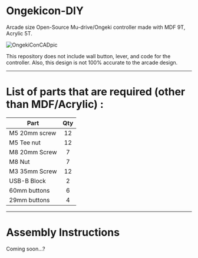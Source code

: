 # Ongekicon-DIY
Arcade size Open-Source Mu-drive/Ongeki controller made with MDF 9T, Acrylic 5T.

![OngekiConCADpic](IMAGES/Ongekicon-CAD.jpg)

This repository does not include wall button, lever, and code for the controller. 
Also, this design is not 100% accurate to the arcade design.

<hr>

# List of parts that are required (other than MDF/Acrylic) :

| Part | Qty |
| --- |:---:|
| M5 20mm screw | 12 |
| M5 Tee nut | 12 |
| M8 20mm Screw | 7 |
| M8 Nut | 7 |
| M3 35mm Screw | 12 |
| USB-B Block | 2 |
| 60mm buttons | 6 |
| 29mm buttons | 4 | 

<hr>

# Assembly Instructions 
Coming soon...?
